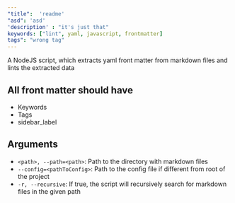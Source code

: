 ```yaml
---
"title":  'readme' 
"asd": 'asd'
'description' : "it's just that"
keywords: ["lint", yaml, javascript, frontmatter] 
tags": "wrong tag"
---
```


A NodeJS script, which extracts yaml front matter from markdown files and lints the extracted data

## All front matter should have
- Keywords
- Tags
- sidebar_label

## Arguments
- `<path>, --path=<path>`: Path to the directory with markdown files
- `--config=<pathToConfig>`: Path to the config file if different from root of the project
- `-r, --recursive`: If true, the script will recursively search for markdown files in the given path